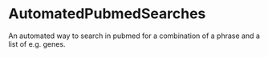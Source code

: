 # AutomatedPubmedSearches
An automated way to search in pubmed for a combination of a phrase and a list of e.g. genes.

